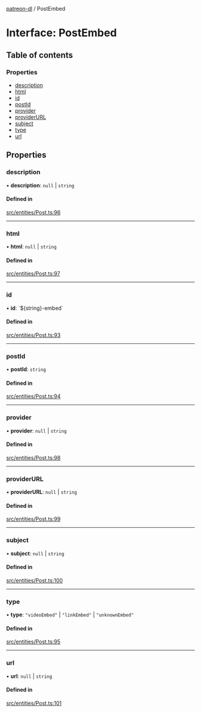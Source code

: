 [patreon-dl](../README.md) / PostEmbed

# Interface: PostEmbed

## Table of contents

### Properties

- [description](PostEmbed.md#description)
- [html](PostEmbed.md#html)
- [id](PostEmbed.md#id)
- [postId](PostEmbed.md#postid)
- [provider](PostEmbed.md#provider)
- [providerURL](PostEmbed.md#providerurl)
- [subject](PostEmbed.md#subject)
- [type](PostEmbed.md#type)
- [url](PostEmbed.md#url)

## Properties

### description

• **description**: ``null`` \| `string`

#### Defined in

[src/entities/Post.ts:96](https://github.com/patrickkfkan/patreon-dl/blob/53a3978/src/entities/Post.ts#L96)

___

### html

• **html**: ``null`` \| `string`

#### Defined in

[src/entities/Post.ts:97](https://github.com/patrickkfkan/patreon-dl/blob/53a3978/src/entities/Post.ts#L97)

___

### id

• **id**: \`$\{string}-embed\`

#### Defined in

[src/entities/Post.ts:93](https://github.com/patrickkfkan/patreon-dl/blob/53a3978/src/entities/Post.ts#L93)

___

### postId

• **postId**: `string`

#### Defined in

[src/entities/Post.ts:94](https://github.com/patrickkfkan/patreon-dl/blob/53a3978/src/entities/Post.ts#L94)

___

### provider

• **provider**: ``null`` \| `string`

#### Defined in

[src/entities/Post.ts:98](https://github.com/patrickkfkan/patreon-dl/blob/53a3978/src/entities/Post.ts#L98)

___

### providerURL

• **providerURL**: ``null`` \| `string`

#### Defined in

[src/entities/Post.ts:99](https://github.com/patrickkfkan/patreon-dl/blob/53a3978/src/entities/Post.ts#L99)

___

### subject

• **subject**: ``null`` \| `string`

#### Defined in

[src/entities/Post.ts:100](https://github.com/patrickkfkan/patreon-dl/blob/53a3978/src/entities/Post.ts#L100)

___

### type

• **type**: ``"videoEmbed"`` \| ``"linkEmbed"`` \| ``"unknownEmbed"``

#### Defined in

[src/entities/Post.ts:95](https://github.com/patrickkfkan/patreon-dl/blob/53a3978/src/entities/Post.ts#L95)

___

### url

• **url**: ``null`` \| `string`

#### Defined in

[src/entities/Post.ts:101](https://github.com/patrickkfkan/patreon-dl/blob/53a3978/src/entities/Post.ts#L101)
